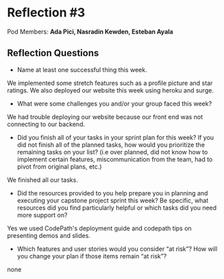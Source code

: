 # Reflection #3

Pod Members: **Ada Pici, Nasradin Kewden, Esteban Ayala**

## Reflection Questions

* Name at least one successful thing this week.

 We implemented some stretch features such as a profile picture and star ratings. We also deployed our website this week using heroku and surge.

* What were some challenges you and/or your group faced this week?

 We had trouble deploying our website because our front end was not connecting to our backend.

* Did you finish all of your tasks in your sprint plan for this week? If you did not finish all of the planned tasks, how would you prioritize the remaining tasks on your list?  (i.e over planned, did not know how to implement certain features, miscommunication from the team, had to pivot from original plans, etc.)

 We finished all our tasks.
* Did the resources provided to you help prepare you in planning and executing your capstone project sprint this week? Be specific, what resources did you find particularly helpful or which tasks did you need more support on?

 Yes we used CodePath's deployment guide and codepath tips on presenting demos and slides.
* Which features and user stories would you consider “at risk”? How will you change your plan if those items remain “at risk”?

 none
